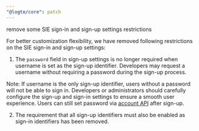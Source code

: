 ```yaml
---
"@logto/core": patch
---
```


remove some SIE sign-in and sign-up settings restrictions

For better customization flexibility, we have removed following restrictions on the SIE sign-in and sign-up settings:

1. The `password` field in sign-up settings is no longer required when username is set as the sign-up identifier. Developers may request a username without requiring a password during the sign-up process.

Note: If username is the only sign-up identifier, users without a password will not be able to sign in. Developers or administrators should carefully configure the sign-up and sign-in settings to ensure a smooth user experience.
Users can still set password via [account API](https://docs.logto.io/end-user-flows/account-settings/by-account-api) after sign-up.

2. The requirement that all sign-up identifiers must also be enabled as sign-in identifiers has been removed.
